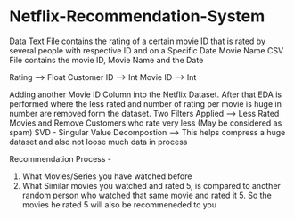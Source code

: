 # Netflix-Recommendation-System

Data Text File contains the rating of a certain movie ID that is rated by several people with respective ID and on a Specific Date
Movie Name CSV File contains the movie ID, Movie Name and the Date

Rating --> Float
Customer ID --> Int
Movie ID --> Int

Adding another Movie ID Column into the Netflix Dataset.
After that EDA is performed where the less rated and number of rating per movie is huge in number are removed form the dataset.
Two Filters Applied --> Less Rated Movies and Remove Customers who rate very less (May be considered as spam)
SVD - Singular Value Decompostion --> This helps compress a huge dataset and also not loose much data in process

Recommendation Process -
1. What Movies/Series you have watched before
2. What Similar movies you watched and rated 5, is compared to another random person who watched that same movie and rated it 5. So the movies he rated 5 will also be recommeneded to you
